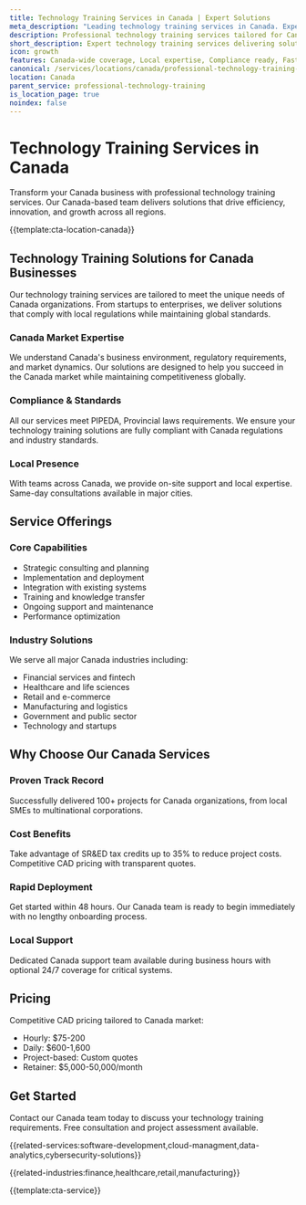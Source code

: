 ```yaml
---
title: Technology Training Services in Canada | Expert Solutions
meta_description: "Leading technology training services in Canada. Expert teams, proven results, SR&ED tax credits up to 35%. Get started today."
description: Professional technology training services tailored for Canada businesses
short_description: Expert technology training services delivering solutions across Canada.
icon: growth
features: Canada-wide coverage, Local expertise, Compliance ready, Fast deployment, Cost-effective, Proven results
canonical: /services/locations/canada/professional-technology-training-canada.html
location: Canada
parent_service: professional-technology-training
is_location_page: true
noindex: false
---
```


# Technology Training Services in Canada

Transform your Canada business with professional technology training services. Our Canada-based team delivers solutions that drive efficiency, innovation, and growth across all regions.

{{template:cta-location-canada}}

## Technology Training Solutions for Canada Businesses

Our technology training services are tailored to meet the unique needs of Canada organizations. From startups to enterprises, we deliver solutions that comply with local regulations while maintaining global standards.

### Canada Market Expertise

We understand Canada's business environment, regulatory requirements, and market dynamics. Our solutions are designed to help you succeed in the Canada market while maintaining competitiveness globally.

### Compliance & Standards

All our services meet PIPEDA, Provincial laws requirements. We ensure your technology training solutions are fully compliant with Canada regulations and industry standards.

### Local Presence

With teams across Canada, we provide on-site support and local expertise. Same-day consultations available in major cities.

## Service Offerings

### Core Capabilities
- Strategic consulting and planning
- Implementation and deployment
- Integration with existing systems
- Training and knowledge transfer
- Ongoing support and maintenance
- Performance optimization

### Industry Solutions
We serve all major Canada industries including:
- Financial services and fintech
- Healthcare and life sciences
- Retail and e-commerce
- Manufacturing and logistics
- Government and public sector
- Technology and startups

## Why Choose Our Canada Services

### Proven Track Record
Successfully delivered 100+ projects for Canada organizations, from local SMEs to multinational corporations.

### Cost Benefits
Take advantage of SR&ED tax credits up to 35% to reduce project costs. Competitive CAD pricing with transparent quotes.

### Rapid Deployment
Get started within 48 hours. Our Canada team is ready to begin immediately with no lengthy onboarding process.

### Local Support
Dedicated Canada support team available during business hours with optional 24/7 coverage for critical systems.

## Pricing

Competitive CAD pricing tailored to Canada market:
- Hourly: $75-200
- Daily: $600-1,600
- Project-based: Custom quotes
- Retainer: $5,000-50,000/month

## Get Started

Contact our Canada team today to discuss your technology training requirements. Free consultation and project assessment available.

{{related-services:software-development,cloud-managment,data-analytics,cybersecurity-solutions}}

{{related-industries:finance,healthcare,retail,manufacturing}}

{{template:cta-service}}
